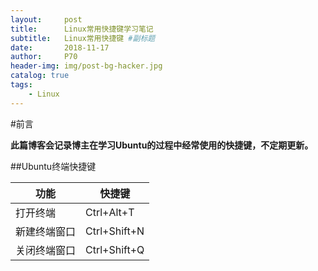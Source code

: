 ```yaml
---
layout:     post                    
title:      Linux常用快捷键学习笔记               
subtitle:   Linux常用快捷键 #副标题
date:       2018-11-17              
author:     P70                      
header-img: img/post-bg-hacker.jpg    
catalog: true                       
tags:                               
    - Linux
---
```


#前言

**此篇博客会记录博主在学习Ubuntu的过程中经常使用的快捷键，不定期更新。**

##Ubuntu终端快捷键

| 功能 | 快捷键 |
| ---- | ---- |
| 打开终端 | Ctrl+Alt+T |
| 新建终端窗口 | Ctrl+Shift+N |
| 关闭终端窗口 | Ctrl+Shift+Q |